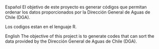 
Español
El objetivo de este proyecto es generar códigos que permitan ordenar los datos proporcionados por la Dirección General de Aguas de Chile (DGA).

Los codigos estan en el lenguaje R. 


English
The objective of this project is to generate codes that can sort the data provided by the Dirección General de Aguas de Chile (DGA).

